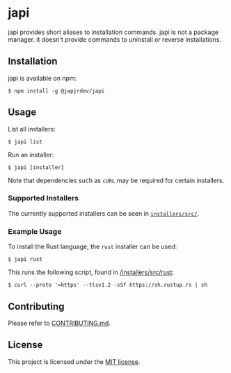 # japi

japi provides short aliases to installation commands.
japi is not a package manager. it doesn't provide commands to uninstall or reverse installations.

## Installation

japi is available on npm:
```shell
$ npm install -g @jwpjrdev/japi
```

## Usage

List all installers:
```shell
$ japi list
```

Run an installer:
```shell
$ japi [installer]
```
Note that dependencies such as `cURL` may be required for certain installers.

### Supported Installers
The currently supported installers can be seen in [`installers/src/`](installers/src/).

### Example Usage

To install the Rust language, the `rust` installer can be used:
```shell
$ japi rust
```
This runs the following script, found in [/installers/src/rust](/installers/src/rust):
```shell
$ curl --proto '=https' --tlsv1.2 -sSf https://sh.rustup.rs | sh
```

## Contributing

Please refer to [CONTRIBUTING.md](CONTRIBUTING.md).

## License

This project is licensed under the [MIT license](LICENSE).
